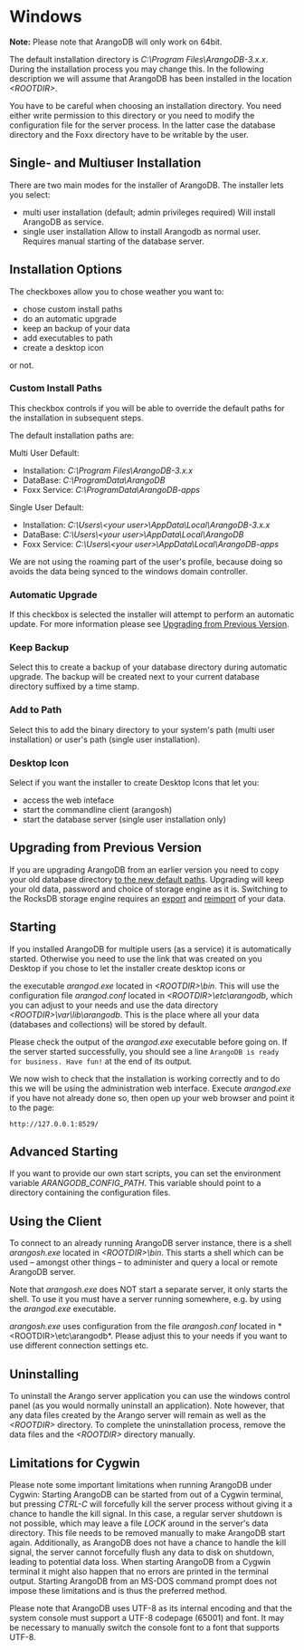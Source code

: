 Windows
=======

**Note:** Please note that ArangoDB will only work on 64bit.

The default installation directory is *C:\Program Files\ArangoDB-3.x.x*. During the
installation process you may change this. In the following description we will assume
that ArangoDB has been installed in the location *&lt;ROOTDIR&gt;*.

You have to be careful when choosing an installation directory. You need either
write permission to this directory or you need to modify the configuration file
for the server process. In the latter case the database directory and the Foxx
directory have to be writable by the user.

Single- and Multiuser Installation
----------------------------------

There are two main modes for the installer of ArangoDB.
The installer lets you select:

- multi user installation (default; admin privileges required)
  Will install ArangoDB as service.
- single user installation
  Allow to install Arangodb as normal user.
  Requires manual starting of the database server.

Installation Options
--------------------

The checkboxes allow you to chose weather you want to:

- chose custom install paths
- do an automatic upgrade
- keep an backup of your data
- add executables to path
- create a desktop icon

or not.

### Custom Install Paths

This checkbox controls if you will be able to override
the default paths for the installation in subsequent steps.

The default installation paths are:

Multi User Default:
- Installation: *C:\Program Files\ArangoDB-3.x.x*
- DataBase:     *C:\ProgramData\ArangoDB*
- Foxx Service: *C:\ProgramData\ArangoDB-apps*

Single User Default:
- Installation: *C:\Users\\\<your user\>\AppData\Local\ArangoDB-3.x.x*
- DataBase:     *C:\Users\\\<your user\>\AppData\Local\ArangoDB*
- Foxx Service: *C:\Users\\\<your user\>\AppData\Local\ArangoDB-apps*

We are not using the roaming part of the user's profile, because doing so
avoids the data being synced to the windows domain controller.

### Automatic Upgrade

If this checkbox is selected the installer will attempt to perform an automatic
update. For more information please see
[Upgrading from Previous Version](#upgrading-from-previous-version).

### Keep Backup

Select this to create a backup of your database directory during automatic upgrade.
The backup will be created next to your current database directory suffixed by
a time stamp.

### Add to Path

Select this to add the binary directory to your system's path (multi user
installation) or user's path (single user installation).

### Desktop Icon

Select if you want the installer to create Desktop Icons that let you:

- access the web inteface
- start the commandline client (arangosh)
- start the database server (single user installation only)

## Upgrading from Previous Version

If you are upgrading ArangoDB from an earlier version you need to copy your old
database directory [to the new default paths](#custom-install-paths). Upgrading
will keep your old data, password and choice of storage engine as it is.
Switching to the RocksDB storage engine requires an
[export](../Programs/Arangoexport/README.md) and
[reimport](../Programs/Arangoimport/README.md) of your data.

Starting
--------

If you installed ArangoDB for multiple users (as a service) it is automatically
started. Otherwise you need to use the link that was created on you Desktop if
you chose to let the installer create desktop icons or

the executable *arangod.exe* located in
*&lt;ROOTDIR&gt;\bin*. This will use the configuration file *arangod.conf*
located in *&lt;ROOTDIR&gt;\etc\arangodb*, which you can adjust to your needs
and use the data directory *&lt;ROOTDIR&gt;\var\lib\arangodb*. This is the place
where all your data (databases and collections) will be stored by default.

Please check the output of the *arangod.exe* executable before going on. If the
server started successfully, you should see a line `ArangoDB is ready for
business. Have fun!` at the end of its output.

We now wish to check that the installation is working correctly and to do this
we will be using the administration web interface. Execute *arangod.exe* if you
have not already done so, then open up your web browser and point it to the
page:

    http://127.0.0.1:8529/

Advanced Starting
-----------------

If you want to provide our own start scripts, you can set the environment
variable *ARANGODB_CONFIG_PATH*. This variable should point to a directory
containing the configuration files.

Using the Client
----------------

To connect to an already running ArangoDB server instance, there is a shell
*arangosh.exe* located in *&lt;ROOTDIR&gt;\bin*. This starts a shell which can be
used – amongst other things – to administer and query a local or remote
ArangoDB server.

Note that *arangosh.exe* does NOT start a separate server, it only starts the
shell.  To use it you must have a server running somewhere, e.g. by using
the *arangod.exe* executable.

*arangosh.exe* uses configuration from the file *arangosh.conf* located in
*&lt;ROOTDIR&gt;\etc\arangodb\*. Please adjust this to your needs if you want to
use different connection settings etc.

Uninstalling
------------

To uninstall the Arango server application you can use the windows control panel
(as you would normally uninstall an application). Note however, that any data
files created by the Arango server will remain as well as the *&lt;ROOTDIR&gt;*
directory.  To complete the uninstallation process, remove the data files and
the *&lt;ROOTDIR&gt;* directory manually.

Limitations for Cygwin
----------------------

Please note some important limitations when running ArangoDB under Cygwin:
Starting ArangoDB can be started from out of a Cygwin terminal, but pressing
*CTRL-C* will forcefully kill the server process without giving it a chance to
handle the kill signal. In this case, a regular server shutdown is not possible,
which may leave a file *LOCK* around in the server's data directory.  This file
needs to be removed manually to make ArangoDB start again.  Additionally, as
ArangoDB does not have a chance to handle the kill signal, the server cannot
forcefully flush any data to disk on shutdown, leading to potential data loss.
When starting ArangoDB from a Cygwin terminal it might also happen that no
errors are printed in the terminal output.  Starting ArangoDB from an MS-DOS
command prompt does not impose these limitations and is thus the preferred
method.

Please note that ArangoDB uses UTF-8 as its internal encoding and that the
system console must support a UTF-8 codepage (65001) and font. It may be
necessary to manually switch the console font to a font that supports UTF-8.
